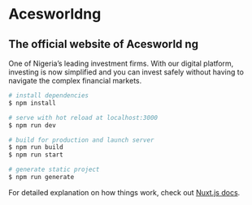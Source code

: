 # Acesworldng

## The official website of  Acesworld ng
One of Nigeria’s leading investment firms. With our digital platform, investing is now simplified and you can invest safely without having to navigate the complex financial markets.


```bash
# install dependencies
$ npm install

# serve with hot reload at localhost:3000
$ npm run dev

# build for production and launch server
$ npm run build
$ npm run start

# generate static project
$ npm run generate
```

For detailed explanation on how things work, check out [Nuxt.js docs](https://nuxtjs.org).
